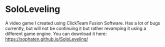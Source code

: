 # SoloLeveling
A video game I created using ClickTeam Fusion Software. Has a lot of bugs currently, but will not be continuing it but rather revamping it using a different game engine.
You can download it here: https://sophaten.github.io/SoloLeveling/
